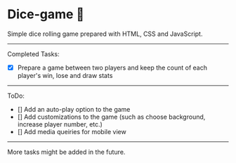 # Dice-game 🎲
Simple dice rolling game prepared with HTML, CSS and JavaScript. 

---

Completed Tasks:
- [x] Prepare a game between two players and keep the count of each player's win, lose and draw stats

---

ToDo:
- [] Add an auto-play option to the game
- [] Add customizations to the game (such as choose background, increase player number, etc.)
- [] Add media queiries for mobile view

---

More tasks might be added in the future.
